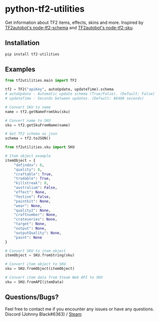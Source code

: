 # python-tf2-utilities
Get information about TF2 items, effects, skins and more. 
Inspired by [TF2autobot's node-tf2-schema](https://github.com/TF2Autobot/node-tf2-schema) and [TF2autobot's node-tf2-sku](https://github.com/TF2Autobot/node-tf2-sku).

## Installation
```py
pip install tf2-utilities
```

## Examples
```py
from tf2utilities.main import TF2

tf2 = TF2("apiKey", autoUpdate, updateTime).schema
# autoUpdate - Automatic update schema (True/False). (Default: False)
# updateTime - Seconds between updates. (Default: 86400 seconds)

# Convert SKU to name
name = tf2.getNameFromSku(sku)

# Convert name to SKU
sku = tf2.getSkuFromName(name)

# Get TF2 schema as json
schema = tf2.toJSON()
```

```py
from tf2utilities.sku import SKU

# Item object example
itemObject = {
    "defindex": 0,
    "quality": 0,
    "craftable": True,
    "tradable": True,
    "killstreak": 0,
    "australium": False,
    "effect": None,
    "festive": False,
    "paintkit": None,
    "wear": None,
    "quality2": None,
    "craftnumber": None,
    "crateseries": None,
    "target": None,
    "output": None,
    "outputQuality": None,
    "paint": None
}

# Convert SKU to item object
itemObject = SKU.fromString(sku)

# Convert item object to SKU
sku = SKU.fromObject(itemObject)

# Convert item data from Steam Web API to SKU
sku = SKU.fromAPI(itemData)
```

## Questions/Bugs?
Feel free to contact me if you encounter any issues or have any questions.
Discord (Johnny Black#6363) / [Steam](https://steamcommunity.com/profiles/76561198076771380/)
